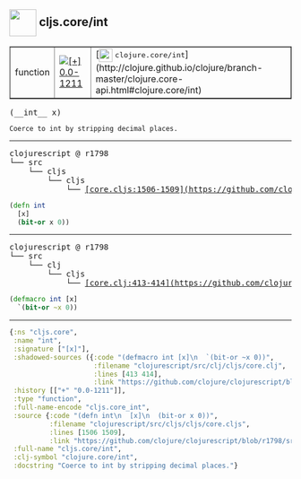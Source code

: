 ## <img width="48px" valign="middle" src="http://i.imgur.com/Hi20huC.png"> cljs.core/int

 <table border="1">
<tr>
<td>function</td>
<td><a href="https://github.com/cljsinfo/api-refs/tree/0.0-1211"><img valign="middle" alt="[+] 0.0-1211" src="https://img.shields.io/badge/+-0.0--1211-lightgrey.svg"></a> </td>
<td>
[<img height="24px" valign="middle" src="http://i.imgur.com/1GjPKvB.png"> <samp>clojure.core/int</samp>](http://clojure.github.io/clojure/branch-master/clojure.core-api.html#clojure.core/int)
</td>
</tr>
</table>

 <samp>
(__int__ x)<br>
</samp>

```
Coerce to int by stripping decimal places.
```

---

 <pre>
clojurescript @ r1798
└── src
    └── cljs
        └── cljs
            └── <ins>[core.cljs:1506-1509](https://github.com/clojure/clojurescript/blob/r1798/src/cljs/cljs/core.cljs#L1506-L1509)</ins>
</pre>

```clj
(defn int
  [x]
  (bit-or x 0))
```


---

 <pre>
clojurescript @ r1798
└── src
    └── clj
        └── cljs
            └── <ins>[core.clj:413-414](https://github.com/clojure/clojurescript/blob/r1798/src/clj/cljs/core.clj#L413-L414)</ins>
</pre>

```clj
(defmacro int [x]
  `(bit-or ~x 0))
```

---

```clj
{:ns "cljs.core",
 :name "int",
 :signature ["[x]"],
 :shadowed-sources ({:code "(defmacro int [x]\n  `(bit-or ~x 0))",
                     :filename "clojurescript/src/clj/cljs/core.clj",
                     :lines [413 414],
                     :link "https://github.com/clojure/clojurescript/blob/r1798/src/clj/cljs/core.clj#L413-L414"}),
 :history [["+" "0.0-1211"]],
 :type "function",
 :full-name-encode "cljs.core_int",
 :source {:code "(defn int\n  [x]\n  (bit-or x 0))",
          :filename "clojurescript/src/cljs/cljs/core.cljs",
          :lines [1506 1509],
          :link "https://github.com/clojure/clojurescript/blob/r1798/src/cljs/cljs/core.cljs#L1506-L1509"},
 :full-name "cljs.core/int",
 :clj-symbol "clojure.core/int",
 :docstring "Coerce to int by stripping decimal places."}

```
